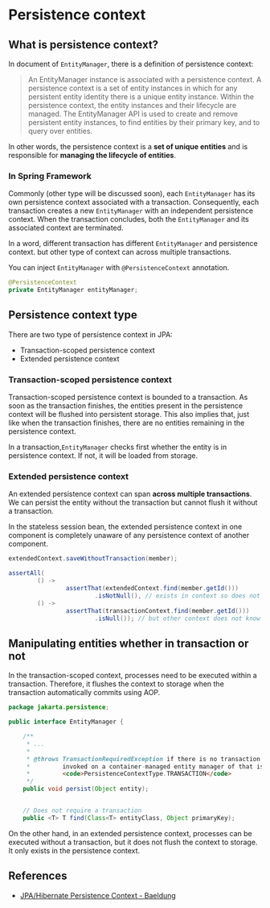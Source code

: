 # Persistence context

## What is persistence context?

In document of `EntityManager`, there is a definition of persistence context:

> An EntityManager instance is associated with a persistence context. A persistence context is a set of entity instances
> in which for any persistent entity identity there is a unique entity instance. Within the persistence context, the
> entity instances and their lifecycle are managed. The EntityManager API is used to create and remove persistent entity
> instances, to find entities by their primary key, and to query over entities.

In other words, the persistence context is a **set of unique entities** and is responsible for **managing the
lifecycle of entities**.

### In Spring Framework

Commonly (other type will be discussed soon), each `EntityManager` has its own persistence context associated with a
transaction. Consequently, each transaction creates a new `EntityManager` with an independent persistence context. When
the transaction concludes, both the `EntityManager` and its associated context are terminated.

In a word, different transaction has different `EntityManager` and persistence context. but other type of context can
across multiple transactions.

You can inject `EntityManager` with `@PersistenceContext` annotation.

```java
@PersistenceContext
private EntityManager entityManager;
```

## Persistence context type

There are two type of persistence context in JPA:

* Transaction-scoped persistence context
* Extended persistence context

### Transaction-scoped persistence context

Transaction-scoped persistence context is bounded to a transaction. As soon as the transaction finishes, the entities
present in the persistence context will be flushed into persistent storage. This also implies that, just like when the
transaction finishes, there are no entities remaining in the persistence context.

In a transaction,`EntityManager` checks first whether the entity is in persistence context. If not, it will be loaded
from storage.

### Extended persistence context

An extended persistence context can span **across multiple transactions**. We can persist the entity without the
transaction but cannot flush it without a transaction.

In the stateless session bean, the extended persistence context in one component is completely unaware of any
persistence context of another component.

```java
extendedContext.saveWithoutTransaction(member);

assertAll(
        () ->
                assertThat(extendedContext.find(member.getId()))
                        .isNotNull(), // exists in context so does not query sql
        () ->
                assertThat(transactionContext.find(member.getId()))
                        .isNull()); // but other context does not know so query sql
```

## Manipulating entities whether in transaction or not

In the transaction-scoped context, processes need to be executed within a transaction. Therefore, it flushes the context
to storage when the transaction automatically commits using AOP.

```java
package jakarta.persistence;

public interface EntityManager {

    /**
     * ...
     *
     * @throws TransactionRequiredException if there is no transaction when
     *         invoked on a container-managed entity manager of that is of type 
     *         <code>PersistenceContextType.TRANSACTION</code>
     */
    public void persist(Object entity);


    // Does not require a transaction    
    public <T> T find(Class<T> entityClass, Object primaryKey);
```

On the other hand, in an extended persistence context, processes can be executed without a transaction, but it does not
flush the context to storage. It only exists in the persistence context.

## References

* [JPA/Hibernate Persistence Context - Baeldung](https://www.baeldung.com/jpa-hibernate-persistence-context)
